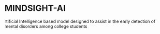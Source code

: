 # MINDSIGHT-AI
rtificial Intelligence based model designed to assist in the early detection of mental disorders among college students
